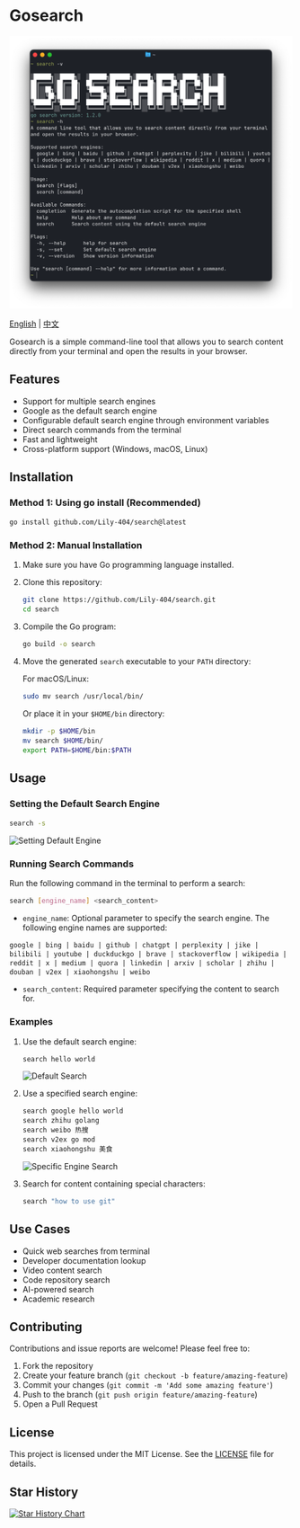 # Gosearch

![Gosearch Logo](images/README/info.png)

[English](README.md) | [中文](README_zh.md)

Gosearch is a simple command-line tool that allows you to search content directly from your terminal and open the results in your browser. 

## Features

- Support for multiple search engines
- Google as the default search engine
- Configurable default search engine through environment variables
- Direct search commands from the terminal
- Fast and lightweight
- Cross-platform support (Windows, macOS, Linux)

## Installation

### Method 1: Using go install (Recommended)

```bash
go install github.com/Lily-404/search@latest
```

### Method 2: Manual Installation

1. Make sure you have Go programming language installed.
2. Clone this repository:
   ```bash
   git clone https://github.com/Lily-404/search.git
   cd search
   ```
3. Compile the Go program:
   ```bash
   go build -o search
   ```
4. Move the generated `search` executable to your `PATH` directory:

   For macOS/Linux:
   ```bash
   sudo mv search /usr/local/bin/
   ```

   Or place it in your `$HOME/bin` directory:
   ```bash
   mkdir -p $HOME/bin
   mv search $HOME/bin/
   export PATH=$HOME/bin:$PATH
   ```

## Usage

### Setting the Default Search Engine

```bash
search -s
```

![Setting Default Engine](images/README/set-default.png)

### Running Search Commands

Run the following command in the terminal to perform a search:

```bash
search [engine_name] <search_content>
```

- `engine_name`:  Optional parameter to specify the search engine. The following engine names are supported:

```
google | bing | baidu | github | chatgpt | perplexity | jike | bilibili | youtube | duckduckgo | brave | stackoverflow | wikipedia | reddit | x | medium | quora | linkedin | arxiv | scholar | zhihu | douban | v2ex | xiaohongshu | weibo
```

- `search_content`: Required parameter specifying the content to search for.

### Examples

1. Use the default search engine:
   ```bash
   search hello world
   ```
   ![Default Search](images/README/default-search.png)

2. Use a specified search engine:
   ```bash
   search google hello world
   search zhihu golang
   search weibo 热搜
   search v2ex go mod
   search xiaohongshu 美食
   ```
   ![Specific Engine Search](images/README/specific-search.png)

3. Search for content containing special characters:
   ```bash
   search "how to use git"
   ```

## Use Cases

- Quick web searches from terminal
- Developer documentation lookup
- Video content search
- Code repository search
- AI-powered search
- Academic research

## Contributing

Contributions and issue reports are welcome! Please feel free to:

1. Fork the repository
2. Create your feature branch (`git checkout -b feature/amazing-feature`)
3. Commit your changes (`git commit -m 'Add some amazing feature'`)
4. Push to the branch (`git push origin feature/amazing-feature`)
5. Open a Pull Request

## License

This project is licensed under the MIT License. See the [LICENSE](LICENSE) file for details.

## Star History

[![Star History Chart](https://api.star-history.com/svg?repos=Lily-404/search&type=Date)](https://star-history.com/#Lily-404/search&Date)
